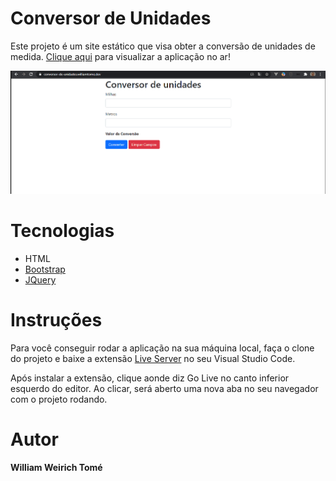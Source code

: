 # Conversor de Unidades

Este projeto é um site estático que visa obter a conversão de unidades de medida.
[Clique aqui](https://conversor-de-unidades.williamtome.dev/) para visualizar a aplicação no ar!

![Preview](https://github.com/williamtome/conversor-de-unidades/blob/master/conversor-unidades.gif?raw=true)

# Tecnologias

* HTML
* [Bootstrap](https://getbootstrap.com/)
* [JQuery](https://jquery.com/)

# Instruções

Para você conseguir rodar a aplicação na sua máquina local, faça o clone do projeto e baixe a extensão [Live Server](https://marketplace.visualstudio.com/items?itemName=ritwickdey.LiveServer) no seu Visual Studio Code.

Após instalar a extensão, clique aonde diz Go Live no canto inferior esquerdo do editor.
Ao clicar, será aberto uma nova aba no seu navegador com o projeto rodando.
# Autor

**William Weirich Tomé**
